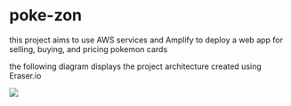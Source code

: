 # poke-zon
this project aims to use AWS services and Amplify to deploy a web app for selling, buying, and pricing pokemon cards

the following diagram displays the project architecture created using Eraser.io

![](../main/pokezon-cloud-infra.png)
